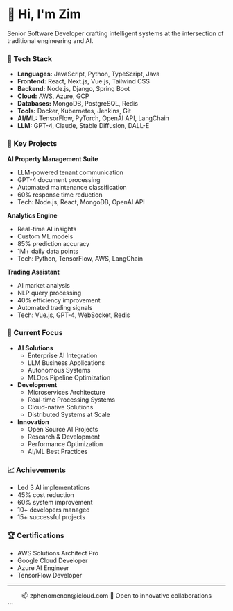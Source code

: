 # 👋 Hi, I'm Zim

Senior Software Developer crafting intelligent systems at the intersection of traditional engineering and AI.

### 🔧 Tech Stack
- **Languages:** JavaScript, Python, TypeScript, Java
- **Frontend:** React, Next.js, Vue.js, Tailwind CSS
- **Backend:** Node.js, Django, Spring Boot
- **Cloud:** AWS, Azure, GCP
- **Databases:** MongoDB, PostgreSQL, Redis
- **Tools:** Docker, Kubernetes, Jenkins, Git
- **AI/ML:** TensorFlow, PyTorch, OpenAI API, LangChain
- **LLM:** GPT-4, Claude, Stable Diffusion, DALL-E

### 🚀 Key Projects

**AI Property Management Suite**
- LLM-powered tenant communication
- GPT-4 document processing
- Automated maintenance classification
- 60% response time reduction
- Tech: Node.js, React, MongoDB, OpenAI API

**Analytics Engine**
- Real-time AI insights
- Custom ML models
- 85% prediction accuracy
- 1M+ daily data points
- Tech: Python, TensorFlow, AWS, LangChain

**Trading Assistant**
- AI market analysis
- NLP query processing
- 40% efficiency improvement
- Automated trading signals
- Tech: Vue.js, GPT-4, WebSocket, Redis

### 🎯 Current Focus
- **AI Solutions**
  - Enterprise AI Integration
  - LLM Business Applications
  - Autonomous Systems
  - MLOps Pipeline Optimization
- **Development**
  - Microservices Architecture
  - Real-time Processing Systems
  - Cloud-native Solutions
  - Distributed Systems at Scale
- **Innovation**
  - Open Source AI Projects
  - Research & Development
  - Performance Optimization
  - AI/ML Best Practices

### 📈 Achievements
- Led 3 AI implementations
- 45% cost reduction
- 60% system improvement
- 10+ developers managed
- 15+ successful projects

### 🏆 Certifications
- AWS Solutions Architect Pro
- Google Cloud Developer
- Azure AI Engineer
- TensorFlow Developer

---

<div align="center">
📫 zphenomenon@icloud.com
🤝 Open to innovative collaborations
</div>
```

